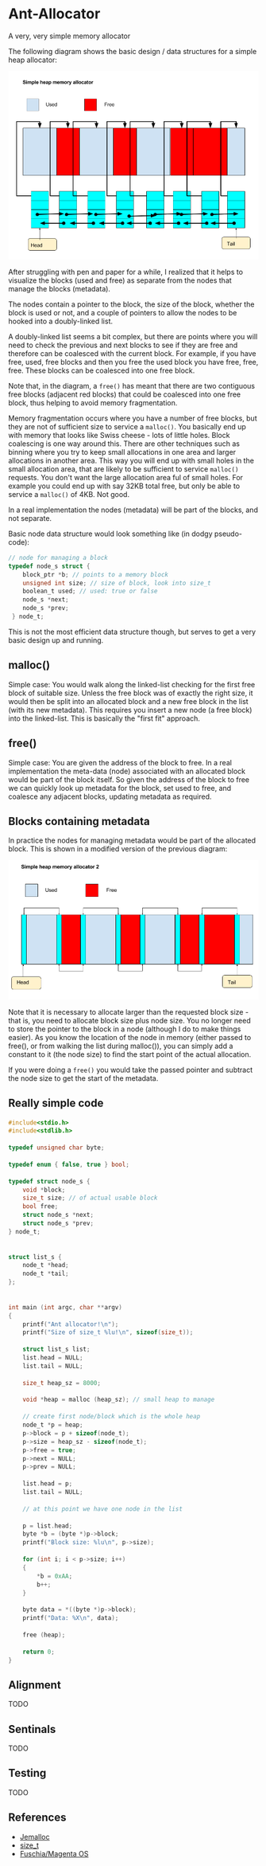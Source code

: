 # Ant-Allocator
A very, very simple memory allocator

The following diagram shows the basic design / data structures for a
simple heap allocator:

![Heap Memory Allocator](./images/Memory_allocator_1.png)

After struggling with pen and paper for a while, I realized that it
helps to visualize the blocks (used and free) as separate from the
nodes that manage the blocks (metadata).

The nodes contain a pointer to the block, the size of the block,
whether the block is used or not, and a couple of pointers to allow
the nodes to be hooked into a doubly-linked list.

A doubly-linked list seems a bit complex, but there are points where
you will need to check the previous and next blocks to see if they are
free and therefore can be coalesced with the current block. For
example, if you have free, used, free blocks and then you free the
used block you have free, free, free. These blocks can be coalesced
into one free block.

Note that, in the diagram, a `free()` has meant that there are two
contiguous free blocks (adjacent red blocks) that could be coalesced
into one free block, thus helping to avoid memory fragmentation.

Memory fragmentation occurs where you have a number of free blocks,
but they are not of sufficient size to service a `malloc()`. You
basically end up with memory that looks like Swiss cheese - lots of
little holes. Block coalescing is one way around this. There are other
techniques such as binning where you try to keep small allocations in
one area and larger allocations in another area. This way you will end
up with small holes in the small allocation area, that are likely to
be sufficient to service `malloc()` requests. You don't want the large
allocation area ful of small holes. For example you could end up with
say 32KB total free, but only be able to service a `malloc()` of
4KB. Not good.

In a real implementation the nodes (metadata) will be part of the
blocks, and not separate.

Basic node data structure would look something like (in dodgy
pseudo-code):

```C
// node for managing a block
typedef node_s struct {
    block_ptr *b; // points to a memory block
    unsigned int size; // size of block, look into size_t
    boolean_t used; // used: true or false
    node_s *next;
    node_s *prev;	   
 } node_t;
```

This is not the most efficient data structure though, but serves to
get a very basic design up and running.

## malloc()

Simple case: You would walk along the linked-list checking for the
first free block of suitable size. Unless the free block was of
exactly the right size, it would then be split into an allocated block
and a new free block in the list (with its new metadata). This
requires you insert a new node (a free block) into the
linked-list. This is basically the "first fit" approach.

## free()

Simple case: You are given the address of the block to free. In a real
implementation the meta-data (node) associated with an allocated block
would be part of the block itself. So given the address of the block
to free we can quickly look up metadata for the block, set used to
free, and coalesce any adjacent blocks, updating metadata as required.

## Blocks containing metadata

In practice the nodes for managing metadata would be part of the
allocated block. This is shown in a modified version of the previous
diagram:

![Heap Memory Allocator with nodes in block](./images/Memory_allocator_2.png)

Note that it is necessary to allocate larger than the requested block
size - that is, you need to allocate block size plus node size. You no
longer need to store the pointer to the block in a node (although I do
to make things easier). As you know the location of the node in memory
(either passed to free(), or from walking the list during malloc()),
you can simply add a constant to it (the node size) to find the start
point of the actual allocation.

If you were doing a `free()` you would take the passed pointer and
subtract the node size to get the start of the metadata.

## Really simple code

```C
#include<stdio.h>
#include<stdlib.h>

typedef unsigned char byte;

typedef enum { false, true } bool;

typedef struct node_s {
    void *block;
    size_t size; // of actual usable block
    bool free;
    struct node_s *next;
    struct node_s *prev;
} node_t;


struct list_s {
    node_t *head;
    node_t *tail;
};


int main (int argc, char **argv)
{
    printf("Ant allocator!\n");
    printf("Size of size_t %lu!\n", sizeof(size_t));

    struct list_s list;
    list.head = NULL;
    list.tail = NULL;

    size_t heap_sz = 8000;
    
    void *heap = malloc (heap_sz); // small heap to manage

    // create first node/block which is the whole heap
    node_t *p = heap;
    p->block = p + sizeof(node_t);
    p->size = heap_sz - sizeof(node_t);
    p->free = true;
    p->next = NULL;
    p->prev = NULL;

    list.head = p;
    list.tail = NULL;

    // at this point we have one node in the list
   
    p = list.head;
    byte *b = (byte *)p->block;
    printf("Block size: %lu\n", p->size);

    for (int i; i < p->size; i++)
    {
        *b = 0xAA;
        b++;
    }

    byte data = *((byte *)p->block);
    printf("Data: %X\n", data);
    
    free (heap);
    
    return 0;
}

```

## Alignment

TODO

## Sentinals

TODO

## Testing

TODO

## References

* [Jemalloc](https://linux.die.net/man/3/jemalloc)
* [size_t](https://stackoverflow.com/questions/2550774/what-is-size-t-in-c#2550799)
* [Fuschia/Magenta OS](https://github.com/fuchsia-mirror/magenta/blob/master/kernel/lib/heap/cmpctmalloc/cmpctmalloc.c)
